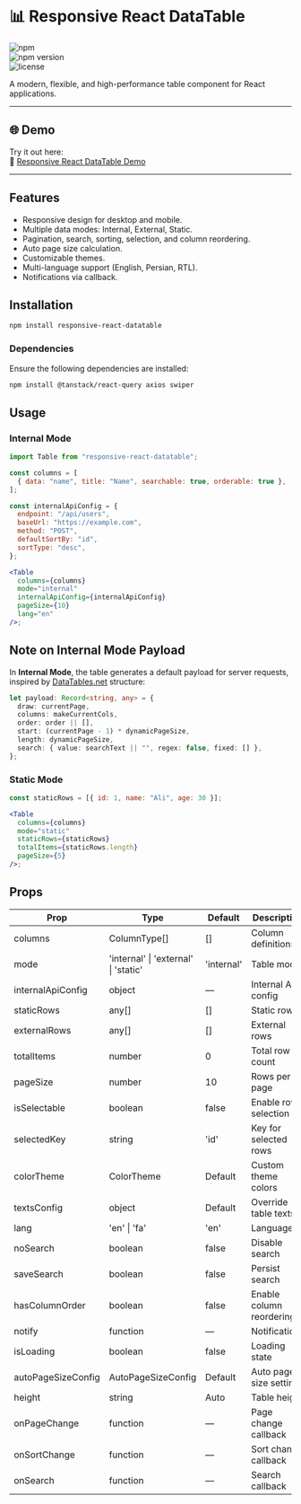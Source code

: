 # 📊 Responsive React DataTable

![npm](https://img.shields.io/npm/dm/responsive-react-datatable)  
![npm version](https://img.shields.io/npm/v/responsive-react-datatable)  
![license](https://img.shields.io/npm/l/responsive-react-datatable)

A modern, flexible, and high-performance table component for React applications.

---

## 🌐 Demo

Try it out here:  
🔗 [Responsive React DataTable Demo](https://fatemeh-bd.github.io/responsive-react-datatable/#/example)

---

## Features

- Responsive design for desktop and mobile.
- Multiple data modes: Internal, External, Static.
- Pagination, search, sorting, selection, and column reordering.
- Auto page size calculation.
- Customizable themes.
- Multi-language support (English, Persian, RTL).
- Notifications via callback.

## Installation

```bash
npm install responsive-react-datatable
```

### Dependencies

Ensure the following dependencies are installed:

```bash
npm install @tanstack/react-query axios swiper
```

## Usage

### Internal Mode

```jsx
import Table from "responsive-react-datatable";

const columns = [
  { data: "name", title: "Name", searchable: true, orderable: true },
];

const internalApiConfig = {
  endpoint: "/api/users",
  baseUrl: "https://example.com",
  method: "POST",
  defaultSortBy: "id",
  sortType: "desc",
};

<Table
  columns={columns}
  mode="internal"
  internalApiConfig={internalApiConfig}
  pageSize={10}
  lang="en"
/>;
```

## Note on Internal Mode Payload

In **Internal Mode**, the table generates a default payload for server requests, inspired by [DataTables.net](https://datatables.net/) structure:

```typescript
let payload: Record<string, any> = {
  draw: currentPage,
  columns: makeCurrentCols,
  order: order || [],
  start: (currentPage - 1) * dynamicPageSize,
  length: dynamicPageSize,
  search: { value: searchText || "", regex: false, fixed: [] },
};
```

### Static Mode

```jsx
const staticRows = [{ id: 1, name: "Ali", age: 30 }];

<Table
  columns={columns}
  mode="static"
  staticRows={staticRows}
  totalItems={staticRows.length}
  pageSize={5}
/>;
```

## Props

| Prop               | Type                                 | Default    | Description              |
| ------------------ | ------------------------------------ | ---------- | ------------------------ |
| columns            | ColumnType[]                         | []         | Column definitions       |
| mode               | 'internal' \| 'external' \| 'static' | 'internal' | Table mode               |
| internalApiConfig  | object                               | —          | Internal API config      |
| staticRows         | any[]                                | []         | Static rows              |
| externalRows       | any[]                                | []         | External rows            |
| totalItems         | number                               | 0          | Total row count          |
| pageSize           | number                               | 10         | Rows per page            |
| isSelectable       | boolean                              | false      | Enable row selection     |
| selectedKey        | string                               | 'id'       | Key for selected rows    |
| colorTheme         | ColorTheme                           | Default    | Custom theme colors      |
| textsConfig        | object                               | Default    | Override table texts     |
| lang               | 'en' \| 'fa'                         | 'en'       | Language                 |
| noSearch           | boolean                              | false      | Disable search           |
| saveSearch         | boolean                              | false      | Persist search           |
| hasColumnOrder     | boolean                              | false      | Enable column reordering |
| notify             | function                             | —          | Notifications            |
| isLoading          | boolean                              | false      | Loading state            |
| autoPageSizeConfig | AutoPageSizeConfig                   | Default    | Auto page size settings  |
| height             | string                               | Auto       | Table height             |
| onPageChange       | function                             | —          | Page change callback     |
| onSortChange       | function                             | —          | Sort change callback     |
| onSearch           | function                             | —          | Search callback          |
